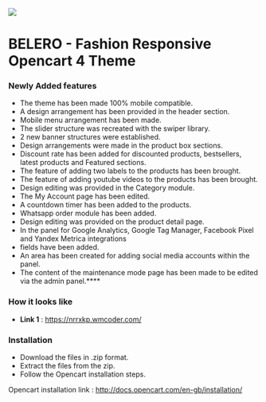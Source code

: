 [![](https://nrrxkp.wmcoder.com/image/catalog/github-image-2.png)](https://opencart.erolislen.com.tr)

# BELERO - Fashion Responsive Opencart 4 Theme

### Newly Added features

-  The theme has been made 100% mobile compatible.
- A design arrangement has been provided in the header section.
- Mobile menu arrangement has been made.
- The slider structure was recreated with the swiper library.
- 2 new banner structures were established.
- Design arrangements were made in the product box sections.
- Discount rate has been added for discounted products, bestsellers, latest products and Featured sections.
- The feature of adding two labels to the products has been brought.
- The feature of adding youtube videos to the products has been brought.
- Design editing was provided in the Category module.
- The My Account page has been edited.
- A countdown timer has been added to the products.
- Whatsapp order module has been added.
- Design editing was provided on the product detail page.
- In the panel for Google Analytics, Google Tag Manager, Facebook Pixel and Yandex Metrica integrations
- fields have been added.
- An area has been created for adding social media accounts within the panel.
- The content of the maintenance mode page has been made to be edited via the admin panel.****

### How it looks like

- **Link 1** : https://nrrxkp.wmcoder.com/ 

### Installation

- Download the files in .zip format.
- Extract the files from the zip.
- Follow the Opencart installation steps.

Opencart installation link : http://docs.opencart.com/en-gb/installation/
